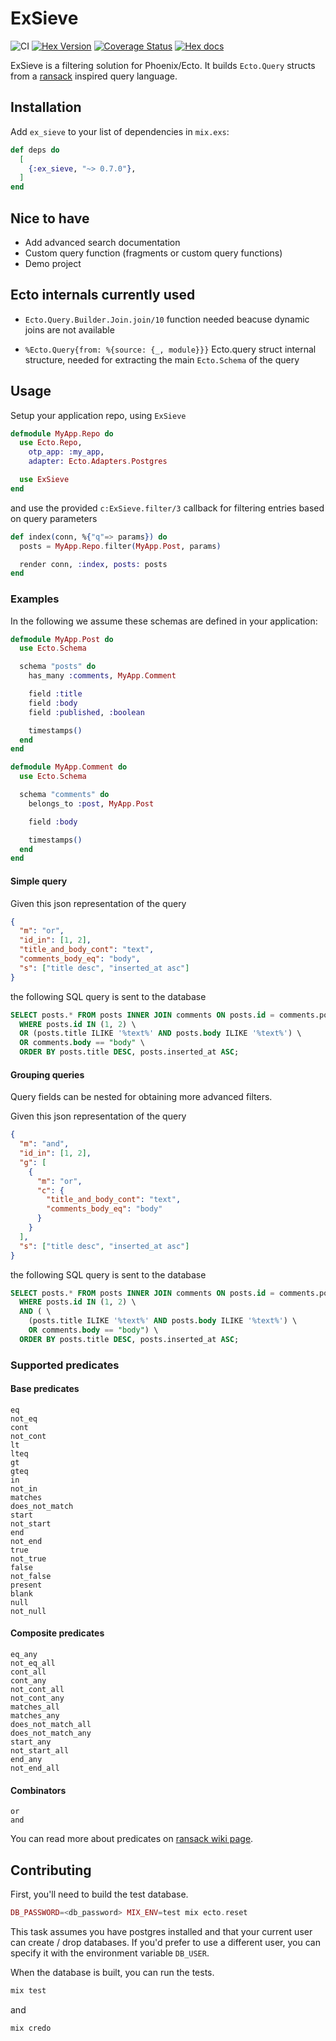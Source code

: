 # ExSieve

![CI](https://github.com/valyukov/ex_sieve/workflows/CI/badge.svg?branch=master) [![Hex Version](http://img.shields.io/hexpm/v/ex_sieve.svg?style=flat)](https://hex.pm/packages/ex_sieve) [![Coverage Status](https://coveralls.io/repos/github/valyukov/ex_sieve/badge.svg?branch=master)](https://coveralls.io/github/valyukov/ex_sieve?branch=master) [![Hex docs](http://img.shields.io/badge/hex.pm-docs-green.svg?style=flat)](https://hexdocs.pm/ex_sieve)


ExSieve is a filtering solution for Phoenix/Ecto. It builds `Ecto.Query` structs from a [ransack](https://github.com/activerecord-hackery/ransack) inspired query language.

## Installation

Add `ex_sieve` to your list of dependencies in `mix.exs`:

```elixir
def deps do
  [
    {:ex_sieve, "~> 0.7.0"},
  ]
end
```

## Nice to have

- Add advanced search documentation
- Custom query function (fragments or custom query functions)
- Demo project

## Ecto internals currently used

- `Ecto.Query.Builder.Join.join/10` function needed beacuse dynamic joins are not available

- `%Ecto.Query{from: %{source: {_, module}}}`
  Ecto.query struct internal structure, needed for extracting the main `Ecto.Schema` of the query


## Usage

Setup your application repo, using `ExSieve`

```elixir
defmodule MyApp.Repo do
  use Ecto.Repo,
    otp_app: :my_app,
    adapter: Ecto.Adapters.Postgres

  use ExSieve
end
```

and use the provided `c:ExSieve.filter/3` callback for filtering entries based on query parameters


```elixir
def index(conn, %{"q"=> params}) do
  posts = MyApp.Repo.filter(MyApp.Post, params)

  render conn, :index, posts: posts
end
```

### Examples

In the following we assume these schemas are defined in your application:

```elixir
defmodule MyApp.Post do
  use Ecto.Schema

  schema "posts" do
    has_many :comments, MyApp.Comment

    field :title
    field :body
    field :published, :boolean

    timestamps()
  end
end
```

```elixir
defmodule MyApp.Comment do
  use Ecto.Schema

  schema "comments" do
    belongs_to :post, MyApp.Post

    field :body

    timestamps()
  end
end
```

#### Simple query

Given this json representation of the query

```json
{
  "m": "or",
  "id_in": [1, 2],
  "title_and_body_cont": "text",
  "comments_body_eq": "body",
  "s": ["title desc", "inserted_at asc"]
}

```

the following SQL query is sent to the database

```sql
SELECT posts.* FROM posts INNER JOIN comments ON posts.id = comments.post_id \
  WHERE posts.id IN (1, 2) \
  OR (posts.title ILIKE '%text%' AND posts.body ILIKE '%text%') \
  OR comments.body == "body" \
  ORDER BY posts.title DESC, posts.inserted_at ASC;
```

#### Grouping queries

Query fields can be nested for obtaining more advanced filters.

Given this json representation of the query

```json
{
  "m": "and",
  "id_in": [1, 2],
  "g": [
    {
      "m": "or",
      "c": {
        "title_and_body_cont": "text",
        "comments_body_eq": "body"
      }
    }
  ],
  "s": ["title desc", "inserted_at asc"]
}

```

the following SQL query is sent to the database

```sql
SELECT posts.* FROM posts INNER JOIN comments ON posts.id = comments.post_id \
  WHERE posts.id IN (1, 2) \
  AND ( \
    (posts.title ILIKE '%text%' AND posts.body ILIKE '%text%') \
    OR comments.body == "body") \
  ORDER BY posts.title DESC, posts.inserted_at ASC;
```

### Supported predicates

#### Base predicates
```
eq
not_eq
cont
not_cont
lt
lteq
gt
gteq
in
not_in
matches
does_not_match
start
not_start
end
not_end
true
not_true
false
not_false
present
blank
null
not_null
```

#### Composite predicates
```
eq_any
not_eq_all
cont_all
cont_any
not_cont_all
not_cont_any
matches_all
matches_any
does_not_match_all
does_not_match_any
start_any
not_start_all
end_any
not_end_all
```

#### Combinators
```
or
and
```

You can read more about predicates on [ransack wiki page](https://github.com/activerecord-hackery/ransack/wiki/Basic-Searching).

## Contributing

First, you'll need to build the test database.

```elixir
DB_PASSWORD=<db_password> MIX_ENV=test mix ecto.reset
```

This task assumes you have postgres installed and that your current user can create / drop databases.
If you'd prefer to use a different user, you can specify it with the environment variable `DB_USER`.

When the database is built, you can run the tests.

```elixir
mix test
```
and

```elixir
mix credo
```
